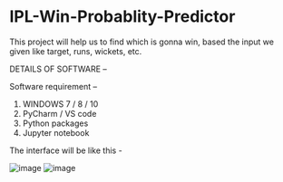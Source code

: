 # IPL-Win-Probablity-Predictor
This project will help us to find which is gonna win, based the input we given like target, runs, wickets, etc.

DETAILS OF SOFTWARE –

Software requirement –

1. WINDOWS 7 / 8 / 10 
2. PyCharm / VS code
3. Python packages
4. Jupyter notebook

The interface will be like this - 

![image](https://github.com/tejas-shigwan/IPL-Win-Probabitliy-Predictor/assets/132420876/b090f718-5294-4a8a-a226-342ea5f0b754)
![image](https://github.com/tejas-shigwan/IPL-Win-Probabitliy-Predictor/assets/132420876/a3363cd9-84ba-45b3-bafb-e4e34be6bbfc)
